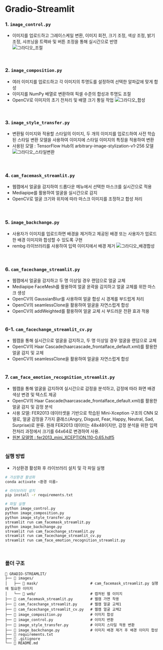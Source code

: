 # Gradio-Streamlit

### 1. `image_control.py`
- 이미지를 업로드하고 그레이스케일 변환, 이미지 회전, 크기 조정, 색상 조정, 밝기 조정, 샤프닝을 트랙바 및 버튼 조정을 통해 실시간으로 반영  
![그라디오_조절](images/web/image_control.png)  
<br>
  
### 2. `image_composition.py`
- 여러 이미지를 업로드하고 각 이미지의 투명도를 설정하여 선택한 알파값에 맞게 합성  
- 이미지를 NumPy 배열로 변환하여 픽셀 수준의 합성과 투명도 조절
- OpenCV로 이미지의 초기 전처리 및 배열 크기 통일 작업
![그라디오_합성](images/web/image_composition.png)  
<br>  

### 3. `image_style_transfer.py`
- 변환될 이미지와 적용할 스타일의 이미지, 두 개의 이미지를 업로드하여 사전 학습된 스타일 변환 모델을 사용하여 이미지에 스타일 이미지의 특징을 적용하여 변환
- 사용된 모델 : TensorFlow Hub의 arbitrary-image-stylization-v1-256 모델
![그라디오_스타일변환](images/web/image_style_transfer.png)  
<br><br>

### 4. `cam_facemask_streamlit.py`
- 웹캠에서 얼굴을 감지하여 드롭다운 메뉴에서 선택한 마스크를 실시간으로 적용
- Mediapipe를 활용하여 얼굴을 실시간으로 감지
- OpenCV로 얼굴 크기와 위치에 따라 마스크 이미지를 조정하고 합성 처리  
<br><br>

### 5. `image_backchange.py`
- 사용자가 이미지를 업로드하면 배경을 제거하고 제공된 배경 또는 사용자가 업로드한 배경 이미지와 합성할 수 있도록 구현
- rembg 라이브러리를 사용하여 입력 이미지에서 배경 제거
![그라디오_배경합성](images/web/image_backchange.png)  
<br><br>

### 6. `cam_facechange_streamlit.py`
- 웹캠에서 얼굴을 감지하고 두 명 이상일 경우 랜덤으로 얼굴 교체
- Mediapipe FaceMesh를 활용하여 얼굴 윤곽을 감지하고 얼굴 교체를 위한 마스크 생성
- OpenCV의 GaussianBlur를 사용하여 얼굴 합성 시 경계를 부드럽게 처리
- OpenCV의 seamlessClone을 활용하여 얼굴을 자연스럽게 합성
- OpenCV의 addWeighted를 활용하여 얼굴 교체 시 부드러운 전환 효과 적용
<br><br>

### 6-1. `cam_facechange_streamlit_cv.py`
- 웹캠을 통해 실시간으로 얼굴을 감지하고, 두 명 이상일 경우 얼굴을 랜덤으로 교체
- OpenCV의 Haar Cascade(haarcascade_frontalface_default.xml)를 활용한 얼굴 감지 및 교체
- OpenCV의 seamlessClone을 활용하여 얼굴을 자연스럽게 합성
<br><br>

### 7. `cam_face_emotion_recognition_streamlit.py`
- 웹캠을 통해 얼굴을 감지하여 실시간으로 감정을 분석하고, 감정에 따라 화면 배경 색상 변경 및 텍스트 제공
- OpenCV의 Haar Cascade(haarcascade_frontalface_default.xml)를 활용한 얼굴 감지 및 감정 분석
- 사용 모델: FER2013 데이터셋을 기반으로 학습된 Mini-Xception 구조의 CNN 모델로, 얼굴 감정을 7가지 클래스(Angry, Disgust, Fear, Happy, Neutral, Sad, Surprise)로 분류. 원래 FER2013 데이터는 48x48이지만, 감정 분석을 위한 입력 전처리 과정에서 크기를 64x64로 변경하여 사용.
- [원본 모델명 : fer2013_mini_XCEPTION.110-0.65.hdf5](https://github.com/oarriaga/face_classification/tree/master/trained_models/emotion_models)
<br><br>


### 실행 방법
- 가상환경 활성화 후 라이브러리 설치 및 각 파일 실행
```bash
# 가상환경 활성화
conda activate <환경 이름>
```
```bash
# 라이브러리 설치
pip install -r requirements.txt
```
```bash
# 파일 실행
python image_control.py
python image_composition.py
python image_style_transfer.py
streamlit run cam_facemask_streamlit.py
python image_backchange.py
streamlit run cam_facechange_streamlit.py
streamlit run cam_facechange_streamlit_cv.py
streamlit run cam_face_emotion_recognition_streamlit.py
```
<br>  

### 폴더 구조
```plaintext
📁 GRADIO-STREAMLIT/
├── 📁 images/                          
│   ├── 📁 mask/                        # cam_facemask_streamlit.py 실행에 필요한 이미지
│   └── 📁 web/                         # 캡처된 웹 이미지
├── 📄 cam_facemask_streamlit.py        # 웹캠 가면 착용
├── 📄 cam_facechange_streamlit.py      # 웹캠 얼굴 교체1
├── 📄 cam_facechange_streamlit_cv.py   # 웹캠 얼굴 교체2
├── 📄 image_composition.py             # 이미지 합성
├── 📄 image_control.py                 # 이미지 변환
├── 📄 image_style_transfer.py          # 이미지 스타일 적용 변환
├── 📄 image_backchange.py              # 이미지 배경 제거 후 배경 이미지 합성
├── 📄 requirements.txt             
├── 📄 .gitignore              
└── 📄 README.md               
            
```